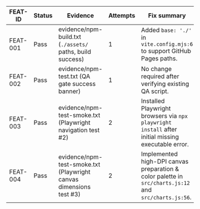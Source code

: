 | FEAT-ID | Status | Evidence | Attempts | Fix summary |
|---------|--------|----------|----------|-------------|
| FEAT-001 | Pass | evidence/npm-build.txt (`./assets/` paths, build success) | 1 | Added `base: './'` in `vite.config.mjs:6` to support GitHub Pages paths. |
| FEAT-002 | Pass | evidence/npm-test.txt (QA gate success banner) | 1 | No change required after verifying existing QA script. |
| FEAT-003 | Pass | evidence/npm-test-smoke.txt (Playwright navigation test #2) | 2 | Installed Playwright browsers via `npx playwright install` after initial missing executable error. |
| FEAT-004 | Pass | evidence/npm-test-smoke.txt (Playwright canvas dimensions test #3) | 2 | Implemented high-DPI canvas preparation & color palette in `src/charts.js:12` and `src/charts.js:56`. |
